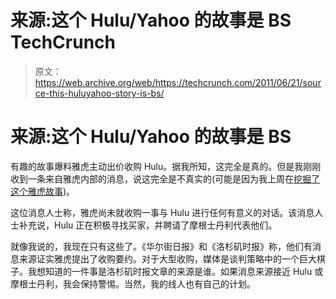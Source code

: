 # 来源:这个 Hulu/Yahoo 的故事是 BS TechCrunch

> 原文：<https://web.archive.org/web/https://techcrunch.com/2011/06/21/source-this-huluyahoo-story-is-bs/>

# 来源:这个 Hulu/Yahoo 的故事是 BS

有趣的故事爆料雅虎主动出价收购 Hulu。据我所知，这完全是真的。但是我刚刚收到一条来自雅虎内部的消息，说这完全是不真实的(可能是因为我上周在[挖掘了这个雅虎故事](https://web.archive.org/web/20230204151829/https://techcrunch.com/2011/06/21/yahoos-360-degree-turnaround/))。

这位消息人士称，雅虎尚未就收购一事与 Hulu 进行任何有意义的对话。该消息人士补充说，Hulu 正在积极寻找买家，并聘请了摩根士丹利代表他们。

就像我说的，我现在只有这些了。《华尔街日报》和《洛杉矶时报》称，他们有消息来源证实雅虎提出了收购要约。对于大型收购，媒体是谈判策略中的一个巨大棋子。我想知道的一件事是洛杉矶时报文章的来源是谁。如果消息来源接近 Hulu 或摩根士丹利，我会保持警惕。当然，我的线人也有自己的计划。